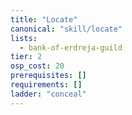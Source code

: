 ```yaml
---
title: "Locate"
canonical: "skill/locate"
lists:
  - bank-of-erdreja-guild
tier: 2
osp_cost: 20
prerequisites: []
requirements: []
ladder: "conceal"
---
```

